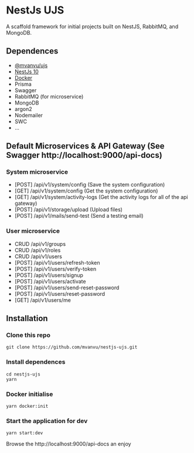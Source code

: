 # NestJs UJS

A scaffold framework for initial projects built on NestJS, RabbitMQ, and MongoDB.

## Dependences

-  [@mvanvu/ujs](https://github.com/mvanvu/ujs)
-  [NestJs 10](https://nestjs.com/)
-  [Docker](https://www.docker.com/)
-  Prisma
-  Swagger
-  RabbitMQ (for microservice)
-  MongoDB
-  argon2
-  Nodemailer
-  SWC
-  ...

## Default Microservices & API Gateway (See Swagger http://localhost:9000/api-docs)

### System microservice

-  [POST] /api/v1/system/config (Save the system configuration)
-  [GET] /api/v1/system/config (Get the system configuration)
-  [GET] /api/v1/system/activity-logs (Get the activity logs for all of the api gateway)
-  [POST] /api/v1/storage/upload (Upload files)
-  [POST] /api/v1/mails/send-test (Send a testing email)

### User microservice

-  CRUD /api/v1/groups
-  CRUD /api/v1/roles
-  CRUD /api/v1/users
-  [POST] /api/v1/users/refresh-token
-  [POST] /api/v1/users/verify-token
-  [POST] /api/v1/users/signup
-  [POST] /api/v1/users/activate
-  [POST] /api/v1/users/send-reset-password
-  [POST] /api/v1/users/reset-password
-  [GET] /api/v1/users/me

## Installation

### Clone this repo

```
git clone https://github.com/mvanvu/nestjs-ujs.git

```

### Install dependences

```
cd nestjs-ujs
yarn

```

### Docker initialise

```
yarn docker:init

```

### Start the application for dev

```
yarn start:dev
```

Browse the http://localhost:9000/api-docs an enjoy
